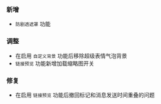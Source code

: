 ### 新增

- `防剧透遮罩` 功能

### 调整

- 在启用 `自定义背景` 功能后移除超级表情气泡背景
- `链接预览` 功能新增加载缩略图开关

### 修复

- 在启用 `链接预览` 功能后撤回标记和消息发送时间重叠的问题